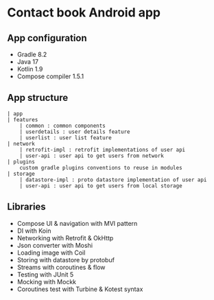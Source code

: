 # Contact book Android app

## App configuration
- Gradle 8.2
- Java 17
- Kotlin 1.9
- Compose compiler 1.5.1

## App structure
    | app
    | features
        | common : common components
        | userdetails : user details feature
        | userlist : user list feature
    | network
        | retrofit-impl : retrofit implementations of user api
        | user-api : user api to get users from network
    | plugins 
        custom gradle plugins conventions to reuse in modules
    | storage
        | datastore-impl : proto datastore implementation of user api
        | user-api : user api to get users from local storage

## Libraries
- Compose UI & navigation with MVI pattern
- DI with Koin
- Networking with Retrofit & OkHttp
- Json converter with Moshi
- Loading image with Coil
- Storing with datastore by protobuf
- Streams with coroutines & flow
- Testing with JUnit 5
- Mocking with Mockk
- Coroutines test with Turbine & Kotest syntax
